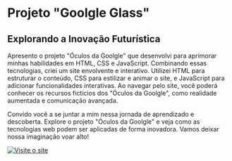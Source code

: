 <h1>Projeto "Goolgle Glass"</h1>
<h2><strong>Explorando a Inovação Futurística</strong></h2>
<p>Apresento o projeto "Óculos da Goolgle" que desenvolvi para aprimorar minhas habilidades em HTML, CSS e JavaScript. Combinando essas tecnologias, criei um site envolvente e interativo. Utilizei HTML para estruturar o conteúdo, CSS para estilizar e animar o site, e JavaScript para adicionar funcionalidades interativas. Ao navegar pelo site, você poderá conhecer os recursos fictícios dos "Óculos da Goolgle", como realidade aumentada e comunicação avançada.</p>
<p>Convido você a se juntar a mim nessa jornada de aprendizado e descoberta. Explore o projeto "Óculos da Goolgle" e veja como as tecnologias web podem ser aplicadas de forma inovadora. Vamos deixar nossa imaginação voar alto!</p>

[![Visite o site](https://img.shields.io/badge/Site-Online-blue)](https://mr-programador.github.io/Projeto-Google-Glass/)
